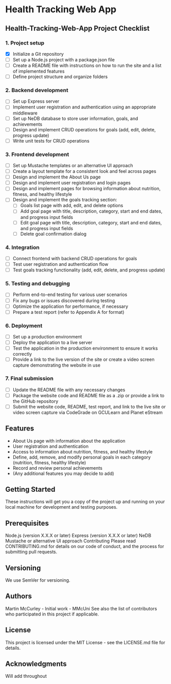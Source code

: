 # Health Tracking Web App

## Health-Tracking-Web-App Project Checklist

### 1. Project setup

- [X] Initialize a Git repository
- [ ] Set up a Node.js project with a package.json file
- [ ] Create a README file with instructions on how to run the site and a list of implemented features
- [ ] Define project structure and organize folders

### 2. Backend development

- [ ] Set up Express server
- [ ] Implement user registration and authentication using an appropriate middleware
- [ ] Set up NeDB database to store user information, goals, and achievements
- [ ] Design and implement CRUD operations for goals (add, edit, delete, progress update)
- [ ] Write unit tests for CRUD operations

### 3. Frontend development

- [ ] Set up Mustache templates or an alternative UI approach
- [ ] Create a layout template for a consistent look and feel across pages
- [ ] Design and implement the About Us page
- [ ] Design and implement user registration and login pages
- [ ] Design and implement pages for browsing information about nutrition, fitness, and healthy lifestyle
- [ ] Design and implement the goals tracking section:
  - [ ] Goals list page with add, edit, and delete options
  - [ ] Add goal page with title, description, category, start and end dates, and progress input fields
  - [ ] Edit goal page with title, description, category, start and end dates, and progress input fields
  - [ ] Delete goal confirmation dialog

### 4. Integration

- [ ] Connect frontend with backend CRUD operations for goals
- [ ] Test user registration and authentication flow
- [ ] Test goals tracking functionality (add, edit, delete, and progress update)

### 5. Testing and debugging

- [ ] Perform end-to-end testing for various user scenarios
- [ ] Fix any bugs or issues discovered during testing
- [ ] Optimize the application for performance, if necessary
- [ ] Prepare a test report (refer to Appendix A for format)

### 6. Deployment

- [ ] Set up a production environment
- [ ] Deploy the application to a live server
- [ ] Test the application in the production environment to ensure it works correctly
- [ ] Provide a link to the live version of the site or create a video screen capture demonstrating the website in use

### 7. Final submission

- [ ] Update the README file with any necessary changes
- [ ] Package the website code and README file as a .zip or provide a link to the GitHub repository
- [ ] Submit the website code, README, test report, and link to the live site or video screen capture via CodeGrade on GCULearn and Planet eStream

## Features

- About Us page with information about the application
- User registration and authentication
- Access to information about nutrition, fitness, and healthy lifestyle
- Define, add, remove, and modify personal goals in each category (nutrition, fitness, healthy lifestyle)
- Record and review personal achievements
- (Any additional features you may decide to add)

## Getting Started

These instructions will get you a copy of the project up and running on your local machine for development and testing purposes.

## Prerequisites

Node.js (version X.X.X or later)
Express (version X.X.X or later)
NeDB
Mustache or alternative UI approach
Contributing
Please read CONTRIBUTING.md for details on our code of conduct, and the process for submitting pull requests.

## Versioning

We use SemVer for versioning.

## Authors

Martin McCurley - Initial work - MMcUni
See also the list of contributors who participated in this project if applicable.

## License

This project is licensed under the MIT License - see the LICENSE.md file for details.

## Acknowledgments

Will add throughout
